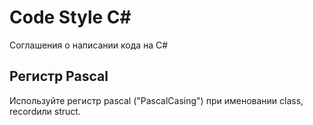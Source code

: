 # Code Style C#
Соглашения о написании кода на C#

## Регистр Pascal
Используйте регистр pascal ("PascalCasing") при именовании class, recordили struct.
